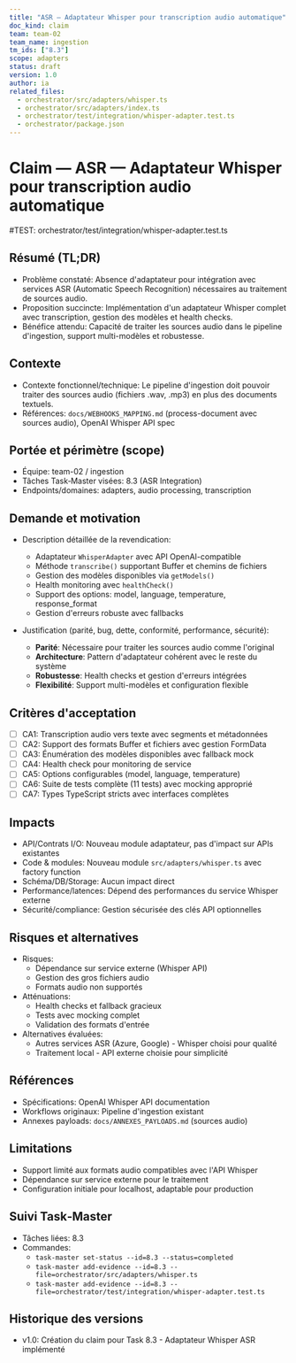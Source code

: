 ```yaml
---
title: "ASR — Adaptateur Whisper pour transcription audio automatique"
doc_kind: claim
team: team-02
team_name: ingestion
tm_ids: ["8.3"]
scope: adapters
status: draft
version: 1.0
author: ia
related_files:
  - orchestrator/src/adapters/whisper.ts
  - orchestrator/src/adapters/index.ts
  - orchestrator/test/integration/whisper-adapter.test.ts
  - orchestrator/package.json
---
```


# Claim — ASR — Adaptateur Whisper pour transcription audio automatique

#TEST: orchestrator/test/integration/whisper-adapter.test.ts

## Résumé (TL;DR)

- Problème constaté: Absence d'adaptateur pour intégration avec services ASR (Automatic Speech Recognition) nécessaires au traitement de sources audio.
- Proposition succincte: Implémentation d'un adaptateur Whisper complet avec transcription, gestion des modèles et health checks.
- Bénéfice attendu: Capacité de traiter les sources audio dans le pipeline d'ingestion, support multi-modèles et robustesse.

## Contexte

- Contexte fonctionnel/technique: Le pipeline d'ingestion doit pouvoir traiter des sources audio (fichiers .wav, .mp3) en plus des documents textuels.
- Références: `docs/WEBHOOKS_MAPPING.md` (process-document avec sources audio), OpenAI Whisper API spec

## Portée et périmètre (scope)

- Équipe: team-02 / ingestion  
- Tâches Task‑Master visées: 8.3 (ASR Integration)
- Endpoints/domaines: adapters, audio processing, transcription

## Demande et motivation

- Description détaillée de la revendication:
  - Adaptateur `WhisperAdapter` avec API OpenAI-compatible
  - Méthode `transcribe()` supportant Buffer et chemins de fichiers
  - Gestion des modèles disponibles via `getModels()`
  - Health monitoring avec `healthCheck()`
  - Support des options: model, language, temperature, response_format
  - Gestion d'erreurs robuste avec fallbacks

- Justification (parité, bug, dette, conformité, performance, sécurité):
  - **Parité**: Nécessaire pour traiter les sources audio comme l'original
  - **Architecture**: Pattern d'adaptateur cohérent avec le reste du système
  - **Robustesse**: Health checks et gestion d'erreurs intégrées
  - **Flexibilité**: Support multi-modèles et configuration flexible

## Critères d'acceptation

- [ ] CA1: Transcription audio vers texte avec segments et métadonnées
- [ ] CA2: Support des formats Buffer et fichiers avec gestion FormData
- [ ] CA3: Énumération des modèles disponibles avec fallback mock
- [ ] CA4: Health check pour monitoring de service
- [ ] CA5: Options configurables (model, language, temperature)
- [ ] CA6: Suite de tests complète (11 tests) avec mocking approprié
- [ ] CA7: Types TypeScript stricts avec interfaces complètes

## Impacts

- API/Contrats I/O: Nouveau module adaptateur, pas d'impact sur APIs existantes
- Code & modules: Nouveau module `src/adapters/whisper.ts` avec factory function
- Schéma/DB/Storage: Aucun impact direct
- Performance/latences: Dépend des performances du service Whisper externe
- Sécurité/compliance: Gestion sécurisée des clés API optionnelles

## Risques et alternatives

- Risques:
  - Dépendance sur service externe (Whisper API)
  - Gestion des gros fichiers audio
  - Formats audio non supportés
- Atténuations:
  - Health checks et fallback gracieux
  - Tests avec mocking complet
  - Validation des formats d'entrée
- Alternatives évaluées:
  - Autres services ASR (Azure, Google) - Whisper choisi pour qualité
  - Traitement local - API externe choisie pour simplicité

## Références

- Spécifications: OpenAI Whisper API documentation
- Workflows originaux: Pipeline d'ingestion existant
- Annexes payloads: `docs/ANNEXES_PAYLOADS.md` (sources audio)

## Limitations

- Support limité aux formats audio compatibles avec l'API Whisper
- Dépendance sur service externe pour le traitement
- Configuration initiale pour localhost, adaptable pour production

## Suivi Task‑Master

- Tâches liées: 8.3
- Commandes:
  - `task-master set-status --id=8.3 --status=completed`
  - `task-master add-evidence --id=8.3 --file=orchestrator/src/adapters/whisper.ts`
  - `task-master add-evidence --id=8.3 --file=orchestrator/test/integration/whisper-adapter.test.ts`

## Historique des versions

- v1.0: Création du claim pour Task 8.3 - Adaptateur Whisper ASR implémenté
